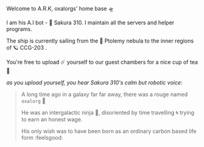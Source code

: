 Welcome to A.R.K, oxalorgs' home base :flying_saucer:

I am his A.I bot - :cherry_blossom: Sakura 310. I maintain all the servers and helper programs.

The ship is currently sailing from the :milky_way: Ptolemy nebula to the inner regions of :ringed_planet: CCG-203 .

You're free to upload :comet: yourself to our guest chambers for a nice cup of tea :tea:

*as you upload yourself, you hear Sakura 310's calm but robotic voice*:

> A long time ago in a galaxy far far away, there was a rouge named `oxalorg` :mage:
>
> He was an intergalactic ninja :space_invader:, disoriented by time travelling :cyclone: trying to earn an honest wage.
>
> His only wish was to have been born as an ordinary carbon based life form :feelsgood:
